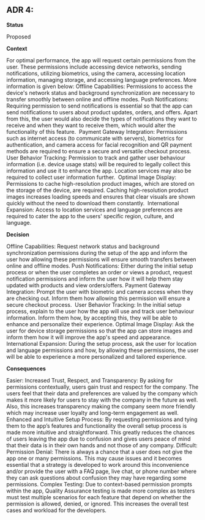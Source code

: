 ## **ADR 4:**

**Status**

Proposed

**Context**

For optimal performance, the app will request certain permissions from the user. These permissions include accessing device networks, sending notifications, utilizing biometrics, using the camera, accessing location information, managing storage, and accessing language preferences. More information is given below:
Offline Capabilities: Permissions to access the device's network status and background synchronization are necessary to transfer smoothly between online and offline modes.
Push Notifications: Requiring permission to send notifications is essential so that the app can send notifications to users about product updates, orders, and offers. Apart from this, the user would also decide the types of notifications they want to receive and when they want to receive them, which would alter the functionality of this feature.  
Payment Gateway Integration: Permissions such as internet access (to communicate with servers), biometrics for authentication, and camera access for facial recognition and QR payment methods are required to ensure a secure and versatile checkout process. 
User Behavior Tracking: Permission to track and gather user behaviour information (i.e. device usage stats) will be required to legally collect this information and use it to enhance the app. Location services may also be required to collect user information further.  
Optimal Image Display: Permissions to cache high-resolution product images, which are stored on the storage of the device, are required. Caching high-resolution product images increases loading speeds and ensures that clear visuals are shown quickly without the need to download them constantly.  
International Expansion: Access to location services and language preferences are required to cater the app to the users' specific region, culture, and language. 

**Decision**

Offline Capabilities: Request network status and background synchronization permissions during the setup of the app and inform the user how allowing these permissions will ensure smooth transfers between online and offline modes. 
Push Notifications: Either during the initial setup process or when the user completes an order or views a product, request notification permissions and inform the user how it will help them stay updated with products and view orders/offers.
Payment Gateway Integration: Prompt the user with biometric and camera access when they are checking out. Inform them how allowing this permission will ensure a secure checkout process. 
User Behavior Tracking: In the initial setup process, explain to the user how the app will use and track user behaviour information. Inform them how, by accepting this, they will be able to enhance and personalize their experience. 
Optimal Image Display: Ask the user for device storage permissions so that the app can store images and inform them how it will improve the app's speed and appearance. 
International Expansion: During the setup process, ask the user for location and language permissions and how, by allowing these permissions, the user will be able to experience a more personalized and tailored experience.  

**Consequences**

 Easier: Increased Trust, Respect, and Transparency: By asking for permissions contextually, users gain trust and respect for the company. The users feel that their data and preferences are valued by the company which makes it more likely for users to stay with the company in the future as well. Also, this increases transparency making the company seem more friendly which may increase user loyalty and long-term engagement as well. Enhanced and Intuitive Setup Process: By requesting permissions and tying them to the app’s features and functionality the overall setup process is made more intuitive and straightforward. This greatly reduces the chances of users leaving the app due to confusion and gives users peace of mind that their data is in their own hands and not those of any company. 
 Difficult: Permission Denial: There is always a chance that a user does not give the app one or many permissions. This may cause issues and it becomes essential that a strategy is developed to work around this inconvenience and/or provide the user with a FAQ page, live chat, or phone number where they can ask questions about confusion they may have regarding some permissions. Complex Testing: Due to context-based permission prompts within the app, Quality Assurance testing is made more complex as testers must test multiple scenarios for each feature that depend on whether the permission is allowed, denied, or ignored. This increases the overall test cases and workload for the developers. 
